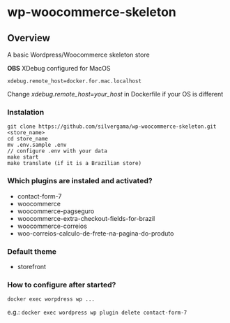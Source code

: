 # wp-woocommerce-skeleton

## Overview
A basic Wordpress/Woocommerce skeleton store

**OBS**
XDebug configured for MacOS
```
xdebug.remote_host=docker.for.mac.localhost
```
Change _xdebug.remote_host=your_host_ in Dockerfile if your OS is different

### Instalation

```
git clone https://github.com/silvergama/wp-woocommerce-skeleton.git <store_name>
cd store_name
mv .env.sample .env
// configure .env with your data
make start
make translate (if it is a Brazilian store)
```

### Which plugins are instaled and activated?
- contact-form-7 
- woocommerce 
- woocommerce-pagseguro 
- woocommerce-extra-checkout-fields-for-brazil 
- woocommerce-correios 
- woo-correios-calculo-de-frete-na-pagina-do-produto

### Default theme
- storefront

### How to configure after started?
`docker exec worpdress wp ...`

e.g.: `docker exec wordpress wp plugin delete contact-form-7`
